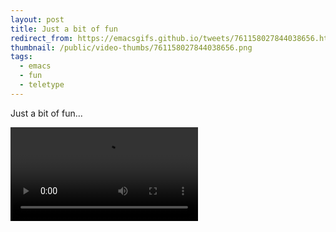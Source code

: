 ```yaml
---
layout: post
title: Just a bit of fun
redirect_from: https://emacsgifs.github.io/tweets/761158027844038656.html
thumbnail: /public/video-thumbs/761158027844038656.png
tags:
  - emacs
  - fun
  - teletype
---
```


Just a bit of fun...

<video controls autoplay loop>
  <source src="/public/videos/761158027844038656.mp4" type="video/mp4">
    Sorry your browser does not support the video tag, maybe time to upgrade?
</video>
